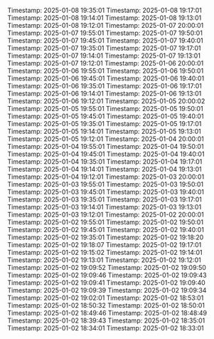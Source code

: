 Timestamp: 2025-01-08 19:35:01
Timestamp: 2025-01-08 19:17:01
Timestamp: 2025-01-08 19:14:01
Timestamp: 2025-01-08 19:13:01
Timestamp: 2025-01-08 19:12:01
Timestamp: 2025-01-07 20:00:01
Timestamp: 2025-01-07 19:55:01
Timestamp: 2025-01-07 19:50:01
Timestamp: 2025-01-07 19:45:01
Timestamp: 2025-01-07 19:40:01
Timestamp: 2025-01-07 19:35:01
Timestamp: 2025-01-07 19:17:01
Timestamp: 2025-01-07 19:14:01
Timestamp: 2025-01-07 19:13:01
Timestamp: 2025-01-07 19:12:01
Timestamp: 2025-01-06 20:00:01
Timestamp: 2025-01-06 19:55:01
Timestamp: 2025-01-06 19:50:01
Timestamp: 2025-01-06 19:45:01
Timestamp: 2025-01-06 19:40:01
Timestamp: 2025-01-06 19:35:01
Timestamp: 2025-01-06 19:17:01
Timestamp: 2025-01-06 19:14:01
Timestamp: 2025-01-06 19:13:01
Timestamp: 2025-01-06 19:12:01
Timestamp: 2025-01-05 20:00:02
Timestamp: 2025-01-05 19:55:01
Timestamp: 2025-01-05 19:50:01
Timestamp: 2025-01-05 19:45:01
Timestamp: 2025-01-05 19:40:01
Timestamp: 2025-01-05 19:35:01
Timestamp: 2025-01-05 19:17:01
Timestamp: 2025-01-05 19:14:01
Timestamp: 2025-01-05 19:13:01
Timestamp: 2025-01-05 19:12:01
Timestamp: 2025-01-04 20:00:01
Timestamp: 2025-01-04 19:55:01
Timestamp: 2025-01-04 19:50:01
Timestamp: 2025-01-04 19:45:01
Timestamp: 2025-01-04 19:40:01
Timestamp: 2025-01-04 19:35:01
Timestamp: 2025-01-04 19:17:01
Timestamp: 2025-01-04 19:14:01
Timestamp: 2025-01-04 19:13:01
Timestamp: 2025-01-04 19:12:01
Timestamp: 2025-01-03 20:00:01
Timestamp: 2025-01-03 19:55:01
Timestamp: 2025-01-03 19:50:01
Timestamp: 2025-01-03 19:45:01
Timestamp: 2025-01-03 19:40:01
Timestamp: 2025-01-03 19:35:01
Timestamp: 2025-01-03 19:17:01
Timestamp: 2025-01-03 19:14:01
Timestamp: 2025-01-03 19:13:01
Timestamp: 2025-01-03 19:12:01
Timestamp: 2025-01-02 20:00:01
Timestamp: 2025-01-02 19:55:01
Timestamp: 2025-01-02 19:50:01
Timestamp: 2025-01-02 19:45:01
Timestamp: 2025-01-02 19:40:01
Timestamp: 2025-01-02 19:35:01
Timestamp: 2025-01-02 19:18:20
Timestamp: 2025-01-02 19:18:07
Timestamp: 2025-01-02 19:17:01
Timestamp: 2025-01-02 19:15:02
Timestamp: 2025-01-02 19:14:01
Timestamp: 2025-01-02 19:13:01
Timestamp: 2025-01-02 19:12:01
Timestamp: 2025-01-02 19:09:52
Timestamp: 2025-01-02 19:09:50
Timestamp: 2025-01-02 19:09:46
Timestamp: 2025-01-02 19:09:43
Timestamp: 2025-01-02 19:09:41
Timestamp: 2025-01-02 19:09:40
Timestamp: 2025-01-02 19:09:39
Timestamp: 2025-01-02 19:09:34
Timestamp: 2025-01-02 19:02:01
Timestamp: 2025-01-02 18:53:01
Timestamp: 2025-01-02 18:50:32
Timestamp: 2025-01-02 18:50:01
Timestamp: 2025-01-02 18:49:46
Timestamp: 2025-01-02 18:48:49
Timestamp: 2025-01-02 18:39:43
Timestamp: 2025-01-02 18:35:01
Timestamp: 2025-01-02 18:34:01
Timestamp: 2025-01-02 18:33:01
